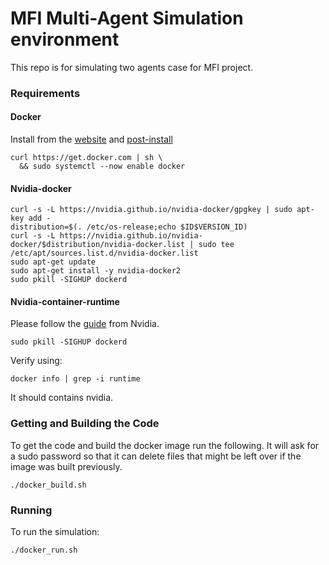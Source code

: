# MFI Multi-Agent Simulation environment

This repo is for simulating two agents case for MFI project.

### Requirements

#### Docker

Install from the [website](https://docs.docker.com/engine/install/ubuntu/) and [post-install](https://docs.docker.com/engine/install/linux-postinstall/)

```
curl https://get.docker.com | sh \
  && sudo systemctl --now enable docker
```

#### Nvidia-docker

```
curl -s -L https://nvidia.github.io/nvidia-docker/gpgkey | sudo apt-key add -
distribution=$(. /etc/os-release;echo $ID$VERSION_ID)
curl -s -L https://nvidia.github.io/nvidia-docker/$distribution/nvidia-docker.list | sudo tee /etc/apt/sources.list.d/nvidia-docker.list
sudo apt-get update
sudo apt-get install -y nvidia-docker2
sudo pkill -SIGHUP dockerd
```

#### Nvidia-container-runtime

Please follow the [guide](https://docs.nvidia.com/datacenter/cloud-native/container-toolkit/latest/install-guide.html) from Nvidia.

```
sudo pkill -SIGHUP dockerd
```

Verify using:

```
docker info | grep -i runtime
```

It should contains nvidia.

### Getting and Building the Code

To get the code and build the docker image run the following. It will ask for a sudo password so that it can delete files that might be left over if the image was built previously.

```
./docker_build.sh
```

### Running

To run the simulation:

```
./docker_run.sh
```
